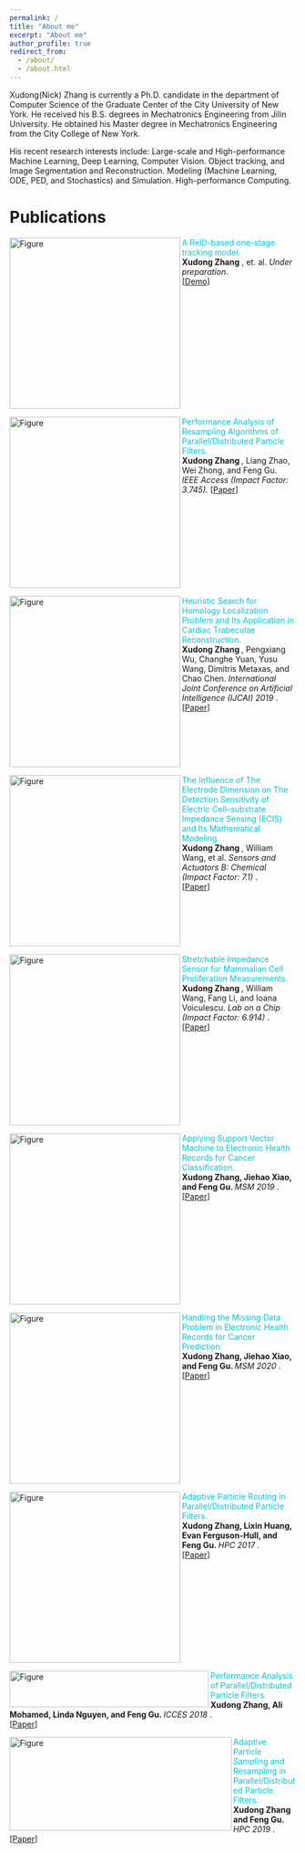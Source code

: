 ```yaml
---
permalink: /
title: "About me"
excerpt: "About me"
author_profile: true
redirect_from: 
  - /about/
  - /about.html
---
```


Xudong(Nick) Zhang is currently a Ph.D. candidate in the department of Computer Science of the Graduate Center of the City University of New York. He received his B.S. degrees in  Mechatronics Engineering from Jilin University. He obtained his Master degree in  Mechatronics Engineering from the City College of New York. 

His recent research interests include:
Large-scale and High-performance Machine Learning, Deep Learning, Computer Vision.
Object tracking, and Image Segmentation and Reconstruction.
Modeling (Machine Learning, ODE, PED, and Stochastics) and Simulation.
High-performance Computing.

<p></p>
<p></p>



# <i class="fa fa-fw fa-copy"></i> Publications #

<!--## Journal Articles ##-->

<p>
<img src="http://Solarbird2017.github.io/xudongzhang.github.io/images/mot.png?raw=true" alt="Figure" style="width: 300px; hspace=60 px" align="left"/>
<font color="#00C5CD"> A ReID-based one-stage tracking model.</font> <br>
<b>Xudong Zhang</b> , et. al.  <i> Under preparation</i>.<br>
[<a href="https://motchallenge.net/method/MOT=3832&chl=10">Demo</a>]
<br clear="left">
</p>


<p>
<img src="http://Solarbird2017.github.io/xudongzhang.github.io/images/ieeeaccess.png?raw=true" alt="Figure" style="width: 300px; hspace=70" align="left"/>
<font color="#00C5CD"> Performance Analysis of Resampling Algorithms of Parallel/Distributed Particle Filters.</font> <br>
<b>Xudong Zhang </b>, Liang Zhao, Wei Zhong, and Feng Gu.  <br>
<i>IEEE Access (Impact Factor: 3.745).  </i>
[<a href="https://ieeexplore.ieee.org/document/9311256">Paper</a>]
<br clear="left">
</p>

<p>
<img src="http://Solarbird2017.github.io/xudongzhang.github.io/images/ijcai.png?raw=true" alt="Figure" style="width: 300px; hspace=70" align="left"/>
<font color="#00C5CD">Heuristic Search for Homology Localization Problem and Its Application in
Cardiac Trabeculae Reconstruction.</font> <br>
<b>Xudong Zhang </b>, Pengxiang Wu, Changhe Yuan, Yusu Wang, Dimitris Metaxas, and Chao Chen. <i>International Joint Conference on Artificial Intelligence (IJCAI) 2019 </i>.
[<a href="http://Solarbird2017.github.io/xudongzhang.github.io/files/ijcai_2019.pdf">Paper</a>]
<br clear="left">
</p>

<p>
<img src="http://Solarbird2017.github.io/xudongzhang.github.io/images/model_equations.png?raw=true" alt="Figure" style="width: 300px; hspace= 78" align="left"/>
<font color="#00C5CD">The Influence of The Electrode Dimension on The Detection Sensitivity of Electric Cell–substrate Impedance Sensing (ECIS) and Its Mathematical Modeling.</font> <br>
<b>Xudong Zhang </b>, William Wang, et al.  <i>Sensors and Actuators B: Chemical (Impact Factor: 7.1)  </i>.<br>
[<a href="http://Solarbird2017.github.io/xudongzhang.github.io/files/model_2017.pdf">Paper</a>]
<br clear="left">
</p>

<p>
<img src="http://Solarbird2017.github.io/xudongzhang.github.io/images/labonachip.png?raw=true" alt="Figure" style="width: 300px; hspace=78" align="left"/>
<font color="#00C5CD">Stretchable Impedance Sensor for Mammalian Cell Proliferation Measurements.</font> <br>
<b>Xudong Zhang </b>, William Wang, Fang Li, and Ioana Voiculescu.  <i>Lab on a Chip (Impact Factor: 6.914)  </i>.<br>
[<a href="http://Solarbird2017.github.io/xudongzhang.github.io/files/labonachip.pdf">Paper</a>]
<br clear="left">
</p>






<!--## Conference Papers ##-->







<p>
<img src="http://Solarbird2017.github.io/xudongzhang.github.io/images/msm2019.png?raw=true" alt="Figure" style="width: 300px; hspace=78" align="left"/>
<font color="#00C5CD">Applying Support Vector Machine to Electronic Health Records for Cancer Classification.</font> <br>
<b>Xudong Zhang, Jiehao Xiao, and Feng Gu. </b> <i>MSM 2019 </i>.<br>
[<a href="https://ieeexplore.ieee.org/document/8732906">Paper</a>]
<br clear="left">
</p>

<p>
<img src="http://Solarbird2017.github.io/xudongzhang.github.io/images/msm2020.png?raw=true" alt="Figure" style="width: 300px; hspace=78 " align="left"/>
<font color="#00C5CD">Handling the Missing Data Problem in Electronic Health Records for Cancer Prediction.</font> <br>
<b>Xudong Zhang, Jiehao Xiao, and Feng Gu. </b> <i>MSM 2020 </i>.<br>
[<a href="https://ieeexplore.ieee.org/document/9185464">Paper</a>]
<br clear="left">
</p>

<p>
<img src="http://Solarbird2017.github.io/xudongzhang.github.io/images/hpc2017.png?raw=true" alt="Figure" style="width: 300px; hspace= 78 " align="left"/>
<font color="#00C5CD">Adaptive Particle Routing in Parallel/Distributed Particle Filters.</font> <br>
<b>Xudong Zhang, Lixin Huang, Evan Ferguson-Hull, and Feng Gu. </b> <i>HPC 2017 </i>.<br>
[<a href="https://ieeexplore.ieee.org/document/8732902">Paper</a>]
<br clear="left">
</p>

<p>
<img src="http://Solarbird2017.github.io/xudongzhang.github.io/images/tms2018.png?raw=true" alt="Figure"  align="left" style="width: 350px;height: 64px" align="left"/>
<font color="#00C5CD">Performance Analysis of Parallel/Distributed Particle Filters.</font> <br>
<b>Xudong Zhang, Ali Mohamed, Linda Nguyen, and Feng Gu. </b> <i>ICCES 2018 </i>.<br>
[<a href="https://dl.acm.org/doi/10.1145/3213187.3213192">Paper</a>]
<br clear="left">
</p>

<p>
<img src="http://Solarbird2017.github.io/xudongzhang.github.io/images/hpc2019.png?raw=true" alt="Figure" style="width: 390px;height: 164px" align="left"/>
<font color="#00C5CD">Adaptive Particle Sampling and Resampling in Parallel/Distributed Particle Filters.</font> <br>
<b>Xudong Zhang and Feng Gu. </b> <i>HPC 2019 </i>.<br>
[<a href="https://ieeexplore.ieee.org/document/8732902">Paper</a>]
<br clear="left">
</p>
